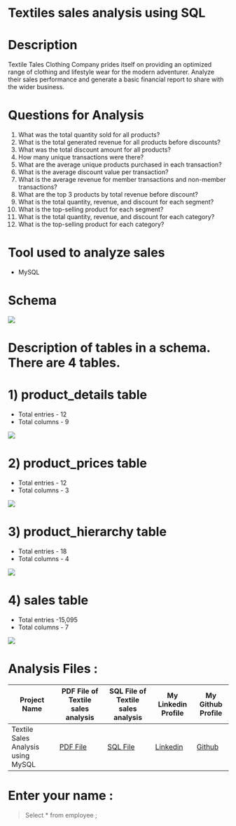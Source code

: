 # Textiles sales analysis using SQL
# Description
Textile Tales Clothing Company prides itself on providing an optimized range of clothing and lifestyle wear for the modern adventurer. Analyze their sales performance and generate a basic financial report to share with the wider business.
# Questions for Analysis 
1) What was the total quantity sold for all products?
2) What is the total generated revenue for all products before discounts?
3) What was the total discount amount for all products?
4) How many unique transactions were there?
5) What are the average unique products purchased in each transaction?
6) What is the average discount value per transaction?
7) What is the average revenue for member transactions and non-member transactions?
8) What are the top 3 products by total revenue before discount?
9) What is the total quantity, revenue, and discount for each segment?
10) What is the top-selling product for each segment?
11) What is the total quantity, revenue, and discount for each category?
12) What is the top-selling product for each category?

# Tool used to analyze sales 
* MySQL
  
# Schema
<img src = "https://github.com/shubhammeshram01/Textiles-sales-analysis-using-MySQL/blob/main/Schema%20Textile.png">

# Description of tables in a schema. There are 4 tables.

# 1) product_details table

* Total entries - 12
* Total columns - 9


<img src = "https://github.com/shubhammeshram01/Textiles-sales-analysis-using-MySQL/blob/main/product%20details.png">
   


# 2) product_prices table

* Total entries - 12
* Total columns - 3


<img src = "https://github.com/shubhammeshram01/Textiles-sales-analysis-using-MySQL/blob/main/product_prices.png">


   
# 3) product_hierarchy table

* Total entries - 18
* Total columns - 4

  
<img src = "https://github.com/shubhammeshram01/Textiles-sales-analysis-using-MySQL/blob/main/product_hierarchy.png">


   
# 4) sales table

* Total entries -15,095
* Total columns - 7

  
<img src = "https://github.com/shubhammeshram01/Textiles-sales-analysis-using-MySQL/blob/main/sales.png">


# Analysis Files :

|Project Name| PDF File of Textile sales analysis | SQL File of Textile sales analysis | My Linkedin Profile | My Github Profile|
|-|-|-|-|-|
|Textile Sales Analysis using MySQL|[PDF File](https://github.com/shubhammeshram01/Textiles-sales-analysis-using-MySQL/blob/main/textile%20sales.pdf) | [SQL File](https://github.com/shubhammeshram01/Textiles-sales-analysis-using-MySQL/blob/main/textile%20sales.sql) | [Linkedin](https://www.linkedin.com/in/shubhammeshram01/) | [Github](https://github.com/shubhammeshram01)

# Enter your name :
> Select * from employee ;

